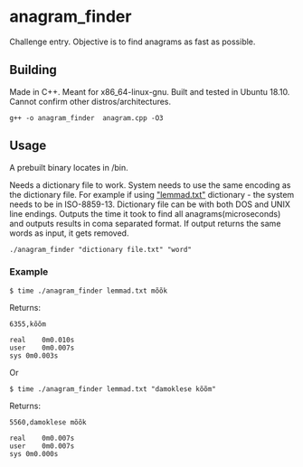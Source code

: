 # anagram_finder
Challenge entry.
Objective is to find anagrams as fast as possible.


## Building

Made in C++. Meant for x86_64-linux-gnu. Built and tested in Ubuntu 18.10. Cannot confirm other distros/architectures.
```
g++ -o anagram_finder  anagram.cpp -O3
```

## Usage

A prebuilt binary locates in /bin.

Needs a dictionary file to work. System needs to use the same encoding as the dictionary file. For example if using ["lemmad.txt"](http://www.eki.ee/tarkvara/wordlist/lemmad.zip) dictionary - the system needs to be in ISO-8859-13. Dictionary file can be with both DOS and UNIX line endings. Outputs the time it took to find all anagrams(microseconds) and outputs results in coma separated format. If output returns the same words as input, it gets removed. 

```
./anagram_finder "dictionary file.txt" "word"

```

### Example
```
$ time ./anagram_finder lemmad.txt mõõk
```
Returns:
```
6355,kõõm

real	0m0.010s
user	0m0.007s
sys	0m0.003s

```

Or
```
$ time ./anagram_finder lemmad.txt "damoklese kõõm"
```
Returns:
```
5560,damoklese mõõk

real	0m0.007s
user	0m0.007s
sys	0m0.000s

```


